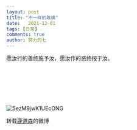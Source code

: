 ```yaml
---
layout: post
title: "不一样的玫瑰"
date:   2021-12-01
tags: [日常]
comments: true
author: 努力的七
---
```


愿汝行的善终施予汝，愿汝作的恶终报于汝。

<iframe frameborder="no" border="0" marginwidth="0" marginheight="0" width=330 height=86 src="//music.163.com/outchain/player?type=2&id=1991237608&auto=1&height=66"></iframe>


![5ezM9jwK1UEcONG](https://i.loli.net/2021/12/01/5ezM9jwK1UEcONG.jpg)

转载[鹿道森](https://weibo.com/3284194163/L3D2Wbby0)的微博
